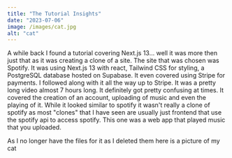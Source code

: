 ```yaml
---
title: "The Tutorial Insights"
date: "2023-07-06"
image: /images/cat.jpg
alt: "cat"
---
```


A while back I found a tutorial covering Next.js 13... well it was more then just that as it was creating a clone of a site. The site that was chosen was Spotify. It was using Next.js 13 with react, Tailwind CSS for styling, a PostgreSQL database hosted on Supabase. It even covered using Stripe for payments. I followed along with it all the way up to Stripe. It was a pretty long video almost 7 hours long. It definitely got pretty confusing at times. It covered the creation of an account, uploading of music and even the playing of it. While it looked similar to spotify it wasn't really a clone of spotify as most "clones" that I have seen are usually just frontend that use the spotify api to access spotify. This one was a web app that played music that you uploaded.

As I no longer have the files for it as I deleted them here is a picture of my cat
